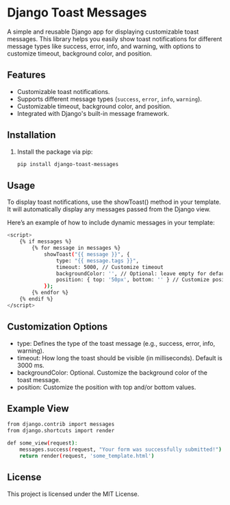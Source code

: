 # Django Toast Messages

A simple and reusable Django app for displaying customizable toast messages. This library helps you easily show toast notifications for different message types like success, error, info, and warning, with options to customize timeout, background color, and position.

## Features

- Customizable toast notifications.
- Supports different message types (`success`, `error`, `info`, `warning`).
- Customizable timeout, background color, and position.
- Integrated with Django's built-in message framework.

## Installation

1. Install the package via pip:

   ```bash
   pip install django-toast-messages
    ```
   
## Usage

To display toast notifications, use the showToast() method in your template. It will automatically display any messages passed from the Django view.

Here’s an example of how to include dynamic messages in your template:

```bash
<script>
    {% if messages %}
        {% for message in messages %}
            showToast("{{ message }}", {
                type: "{{ message.tags }}", 
                timeout: 5000, // Customize timeout
                backgroundColor: '', // Optional: leave empty for default
                position: { top: '50px', bottom: '' } // Customize position
            });
        {% endfor %}
    {% endif %}
</script>

```
## Customization Options
- type: Defines the type of the toast message (e.g., success, error, info, warning).
- timeout: How long the toast should be visible (in milliseconds). Default is 3000 ms.
- backgroundColor: Optional. Customize the background color of the toast message.
- position: Customize the position with top and/or bottom values.

## Example View
    
```bash
from django.contrib import messages
from django.shortcuts import render

def some_view(request):
    messages.success(request, "Your form was successfully submitted!")
    return render(request, 'some_template.html')
   ```

## License
This project is licensed under the MIT License.